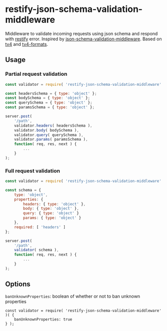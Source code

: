 # restify-json-schema-validation-middleware

Middleware to validate incoming requests using json schema and respond with [restify](https://github.com/restify/node-restify) error. Inspired by [json-schema-validation-middleware](https://github.com/jwoudenberg/json-schema-validation-middleware). Based on [tv4](https://github.com/geraintluff/tv4) and [tv4-formats](https:////github.com/ikr/tv4-formats).

## Usage

### Partial request validation

```JavaScript
const validator = require( 'restify-json-schema-validation-middleware' )();

const headersSchema = { type: 'object' };
const bodySchema = { type: 'object' };
const querySchema = { type: 'object' };
const paramsSchema = { type: 'object' };

server.post(
    '/path',
    validator.headers( headersSchema ),
    validator.body( bodySchema ),
    validator.query( querySchema ),
    validator.params( paramsSchema ),
    function( req, res, next ) {
        ...
    }
);
```

### Full request validation

```JavaScript
const validator = require( 'restify-json-schema-validation-middleware' )();

const schema = {
    type: 'object',
    properties: {
        headers: { type: 'object' },
        body: { type: 'object' },
        query: { type: 'object' }
        params: { type: 'object' }
    },
    required: [ 'headers' ]
};

server.post(
    '/path',
    validator( schema ),
    function( req, res, next ) {
        ...
    }
);
```

## Options

`banUnknownProperties`: boolean of whether or not to ban unknown properties
 
```
const validator = require( 'restify-json-schema-validation-middleware' )( {
    banUnknownProperties: true
} );
```
